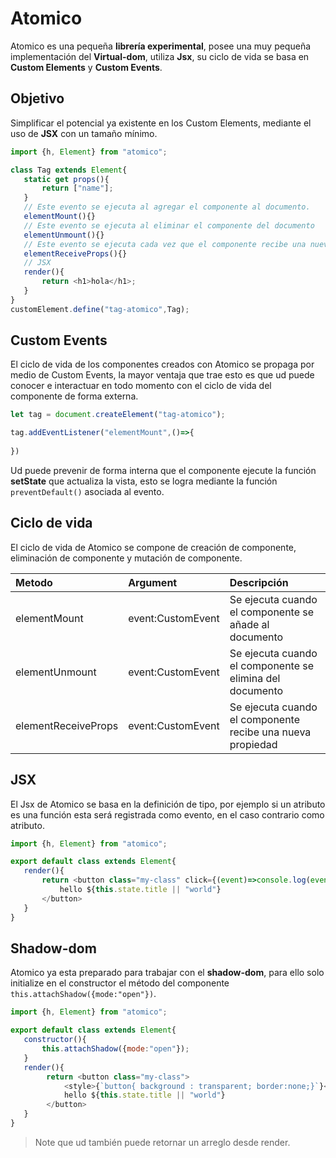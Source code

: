 # Atomico

Atomico es una pequeña **librería experimental**, posee una muy pequeña implementación del **Virtual-dom**, utiliza **Jsx**, su ciclo de vida se basa en **Custom Elements** y **Custom Events**.

## Objetivo

Simplificar el potencial ya existente en los Custom Elements, mediante el uso de **JSX** con un tamaño mínimo.

```js
import {h, Element} from "atomico";

class Tag extends Element{
   static get props(){
       return ["name"];
   }
   // Este evento se ejecuta al agregar el componente al documento.
   elementMount(){}
   // Este evento se ejecuta al eliminar el componente del documento
   elementUnmount(){}
   // Este evento se ejecuta cada vez que el componente recibe una nueva propiedad
   elementReceiveProps(){}
   // JSX
   render(){
       return <h1>hola</h1>;
   }
}
customElement.define("tag-atomico",Tag);
```

## Custom Events

El ciclo de vida de los componentes creados con Atomico se propaga por medio de Custom Events, la mayor ventaja que trae esto es que ud puede conocer e interactuar en todo momento con el ciclo de vida del componente de forma externa.

```js
let tag = document.createElement("tag-atomico");

tag.addEventListener("elementMount",()=>{
  
})
```

Ud puede prevenir de forma interna que el componente ejecute la función **setState** que actualiza la vista, esto se logra mediante la función `preventDefault()` asociada al evento.

## Ciclo de vida

El ciclo de vida de Atomico se compone de creación de componente, eliminación de componente y mutación de componente.

|Metodo|Argument|Descripción|
|:-----|:-------|:----------|
|elementMount| event:CustomEvent| Se ejecuta cuando el componente se añade al documento |
|elementUnmount| event:CustomEvent | Se ejecuta cuando el componente se elimina del documento |
|elementReceiveProps| event:CustomEvent | Se ejecuta cuando el componente recibe una nueva propiedad |


## JSX

El Jsx de Atomico se basa en la definición de tipo, por ejemplo si un atributo es una función esta será registrada como evento, en el caso contrario como atributo.

```js
import {h, Element} from "atomico";

export default class extends Element{
   render(){
       return <button class="my-class" click={(event)=>console.log(event)}>
           hello ${this.state.title || "world"}
       </button>
   }
}
```

## Shadow-dom

Atomico ya esta preparado para trabajar con el **shadow-dom**, para ello solo initialize en el constructor el método del componente `this.attachShadow({mode:"open"})`.

```js
import {h, Element} from "atomico";

export default class extends Element{
   constructor(){
       this.attachShadow({mode:"open"});
   }
   render(){
        return <button class="my-class">
            <style>{`button{ background : transparent; border:none;}`}</style>
            hello ${this.state.title || "world"}
        </button>
   }
}
```

> Note que ud también puede retornar un arreglo desde render.